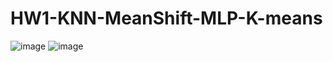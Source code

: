 # HW1-KNN-MeanShift-MLP-K-means
![image](https://user-images.githubusercontent.com/114431648/193871632-7f6c5529-093a-497b-8ba1-65f20a942909.png)
![image](https://user-images.githubusercontent.com/114431648/193872079-8d4deedd-571b-4da3-9d7c-e20d86626085.png)
